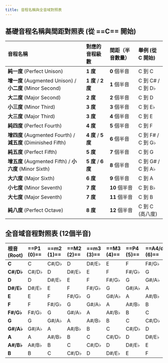 ```yaml
---
title: 音程名稱與全音域對照表
---
```


## 基礎音程名稱與間距對照表 (從 ==C== 開始)
| **音程名稱** | **對應的音程級數** | **間距（半音數量）** | **舉例 (從 C 開始)** |
| :--- | :--- | :--- | :--- |
| **純一度** (Perfect Unison) | **1 度** | **0** 個半音 | C 到 C |
| **增一度** (Augmented Unison) / **小二度** (Minor Second) | **1 度** / **2 度** | **1** 個半音 | C 到 C# / C 到 D♭ |
| **大二度** (Major Second) | **2 度** | **2** 個半音 | C 到 D |
| **小三度** (Minor Third) | **3 度** | **3** 個半音 | C 到 E♭ |
| **大三度** (Major Third) | **3 度** | **4** 個半音 | C 到 E |
| **純四度** (Perfect Fourth) | **4 度** | **5** 個半音 | C 到 F |
| **增四度** (Augmented Fourth) / **減五度** (Diminished Fifth) | **4 度** / **5 度** | **6** 個半音 | C 到 F# / C 到 G♭ |
| **純五度** (Perfect Fifth) | **5 度** | **7** 個半音 | C 到 G |
| **增五度** (Augmented Fifth) / **小六度** (Minor Sixth) | **5 度** / **6 度** | **8** 個半音 | C 到 G# / C 到 A♭ |
| **大六度** (Major Sixth) | **6 度** | **9** 個半音 | C 到 A |
| **小七度** (Minor Seventh) | **7 度** | **10** 個半音 | C 到 B♭ |
| **大七度** (Major Seventh) | **7 度** | **11** 個半音 | C 到 B |
| **純八度** (Perfect Octave) | **8 度** | **12** 個半音 | C 到 C (高八度) |

## 全音域音程對照表 (12個半音)
| **根音** (Root) | ==P1 (0)== | ==m2 (1)== | ==M2 (2)== | ==m3 (3)== | ==M3 (4)== | ==P4 (5)== | ==A4/d5 (6)== | ==P5 (7)== | ==A5/m6 (8)== | ==M6 (9)== | ==m7 (10)== | ==M7 (11)== | ==P8 (12)== |
| :--- | :--- | :--- | :--- | :--- | :--- | :--- | :--- | :--- | :--- | :--- | :--- | :--- | :--- |
| **C** | C | C#/D♭ | D | D#/E♭ | E | F | F#/G♭ | G | G#/A♭ | A | A#/B♭ | B | C |
| **C#/D♭** | C#/D♭ | D | D#/E♭ | E | F | F#/G♭ | G | G#/A♭ | A | A#/B♭ | B | C | C#/D♭ |
| **D** | D | D#/E♭ | E | F | F#/G♭ | G | G#/A♭ | A | A#/B♭ | B | C | C#/D♭ | D |
| **D#/E♭** | D#/E♭ | E | F | F#/G♭ | G | G#/A♭ | A | A#/B♭ | B | C | C#/D♭ | D | D#/E♭ |
| **E** | E | F | F#/G♭ | G | G#/A♭ | A | A#/B♭ | B | C | C#/D♭ | D | D#/E♭ | E |
| **F** | F | F#/G♭ | G | G#/A♭ | A | A#/B♭ | B | C | C#/D♭ | D | D#/E♭ | E | F |
| **F#/G♭** | F#/G♭ | G | G#/A♭ | A | A#/B♭ | B | C | C#/D♭ | D | D#/E♭ | E | F | F#/G♭ |
| **G** | G | G#/A♭ | A | A#/B♭ | B | C | C#/D♭ | D | D#/E♭ | E | F | F#/G♭ | G |
| **G#/A♭** | G#/A♭ | A | A#/B♭ | B | C | C#/D♭ | D | D#/E♭ | E | F | F#/G♭ | G | G#/A♭ |
| **A** | A | A#/B♭ | B | C | C#/D♭ | D | D#/E♭ | E | F | F#/G♭ | G | G#/A♭ | A |
| **A#/B♭** | A#/B♭ | B | C | C#/D♭ | D | D#/E♭ | E | F | F#/G♭ | G | G#/A♭ | A | A#/B♭ |
| **B** | B | C | C#/D♭ | D | D#/E♭ | E | F | F#/G♭ | G | G#/A♭ | A | A#/B♭ | B |
